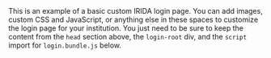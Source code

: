 <!DOCTYPE html>
<html lang="en">
  <head>
    <link rel="stylesheet" th:href="@{/dist/css/login.bundle.css}" />
    <script th:inline="javascript">
      window.PAGE = {
        BASE_URL: /*[[@{"/"}]]*/ "/",
        hasErrors: /*[[${error}]]*/ false
      };
    </script>
  </head>

  <body>
    <div style="max-width: 800px; margin: auto">This is an example of a basic custom IRIDA login page.  You can add images, custom CSS and JavaScript, or anything else in these spaces to customize the login page for your institution.  You just need to be sure to keep the content from the <code>head</code> section above, the <code>login-root</code> div, and the <code>script</code> import for <code>login.bundle.js</code> below.</div>
    <div id="login-root"></div>
    <script th:src="@{/dist/js/login.bundle.js}"></script>
  </body>
</html>
